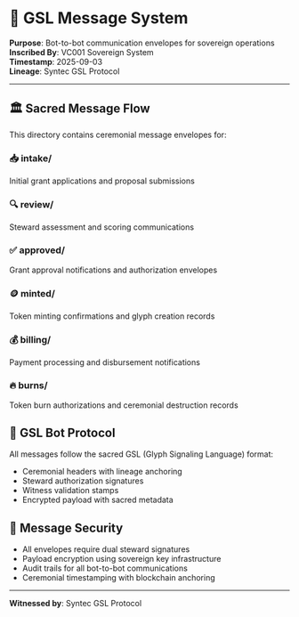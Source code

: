 # 📨 GSL Message System

**Purpose**: Bot-to-bot communication envelopes for sovereign operations  
**Inscribed By**: VC001 Sovereign System  
**Timestamp**: 2025-09-03  
**Lineage**: Syntec GSL Protocol

---

## 🏛️ Sacred Message Flow

This directory contains ceremonial message envelopes for:

### 📥 **intake/**
Initial grant applications and proposal submissions

### 🔍 **review/**
Steward assessment and scoring communications

### ✅ **approved/**
Grant approval notifications and authorization envelopes

### 🪙 **minted/**
Token minting confirmations and glyph creation records

### 💰 **billing/**
Payment processing and disbursement notifications

### 🔥 **burns/**
Token burn authorizations and ceremonial destruction records

## 🤖 GSL Bot Protocol

All messages follow the sacred GSL (Glyph Signaling Language) format:
- Ceremonial headers with lineage anchoring
- Steward authorization signatures
- Witness validation stamps
- Encrypted payload with sacred metadata

## 🧭 Message Security

- All envelopes require dual steward signatures
- Payload encryption using sovereign key infrastructure
- Audit trails for all bot-to-bot communications
- Ceremonial timestamping with blockchain anchoring

---

**Witnessed by**: Syntec GSL Protocol